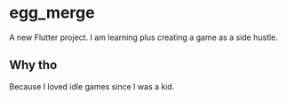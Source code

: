 # egg_merge

A new Flutter project. I am learning plus creating a game as a side hustle.

## Why tho

Because I loved idle games since I was a kid.
